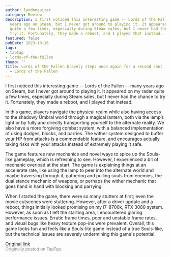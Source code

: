 ```yaml
---
author: lyndonguitar
category: Review
description: I first noticed this interesting game -- Lords of the Fallen -- many
  years ago on Steam, but I never got around to playing it. It appeared on my radar
  quite a few times, especially during Steam sales, but I never had the chance to
  try it. Fortunately, they made a reboot, and I played that instead.
featured: false
pubDate: 2023-10-16
tags:
- taptap
- lords-of-the-fallen
thumb: ''
title: Lords of the Fallen bravely steps once again for a second shot | Impressions
  - Lords of the Fallen
---
```


I first noticed this interesting game -- Lords of the Fallen -- many years ago on Steam, but I never got around to playing it. It appeared on my radar quite a few times, especially during Steam sales, but I never had the chance to try it. Fortunately, they made a reboot, and I played that instead.

In this game, players navigate the physical realm while also having access to the shadowy Umbral world through a magical lantern, both via the lamp’s light or by fully and directly transporting yourself to the alternate reality.  We also have a more forgiving combat system, with a balanced implementation of using dodges, blocks, and parries. The wither system designed to buffer your HP from attacks is a commendable feature, and encourages actually taking risks with your attacks instead of extremely playing it safe.

The game features new mechanics and novel ways to spice up the Souls-like gameplay, which is refreshing to see. However, I experienced a bit of mechanic overload at the start. The game is explaining things at an accelerate rate, like using the lamp to peer into the alternate world and maybe traversing through it, gathering and pulling souls from enemies, the dual stance mechanic of weapons, or perhaps the wither mechanic that goes hand in hand with blocking and parrying.

When I started the game, there were so many stutters at first; even the movie cutscenes were stuttering. However, after a driver update and a reboot, things initially looked promising on my i7-8700k, RTX 3080 system. However, as soon as I left the starting area, I encountered glaring performance issues. Erratic frame times, poor and unstable frame rates, and visual bugs like heavy texture pop-ins were prevalent. Overall, this game looks fun and feels like a Souls-lite game instead of a true Souls-like, but the technical issues are severely undermining this game's potential.

[Original link](https://www.taptap.io/post/6443253)<br><span style="font-size: 0.95em; color: #888;">Originally posted on TapTap.</span>